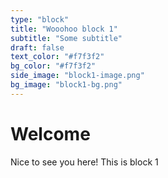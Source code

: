 ```yaml
---
type: "block"
title: "Wooohoo block 1"
subtitle: "Some subtitle"
draft: false
text_color: "#f7f3f2"
bg_color: "#f7f3f2"
side_image: "block1-image.png"
bg_image: "block1-bg.png"
---
```


# Welcome

Nice to see you here! This is block 1
